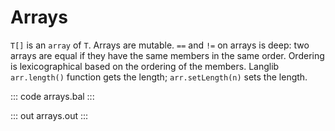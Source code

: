 # Arrays

`T[]` is an `array` of `T`. Arrays are mutable. `==` and `!=` on arrays is deep: two arrays are
equal if they have the same members in the same order. Ordering is lexicographical based on the
ordering of the members. Langlib `arr.length()` function gets the length; `arr.setLength(n)` sets the length.

::: code arrays.bal :::

::: out arrays.out :::